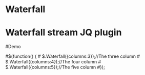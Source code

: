# Waterfall
# Waterfall stream JQ plugin

#Demo

#$(function() {
	#	$.Waterfall({columns:3});//The three column
	#	$.Waterfall({columns:4});//The four column
	#	$.Waterfall({columns:5});//The five column
#});
